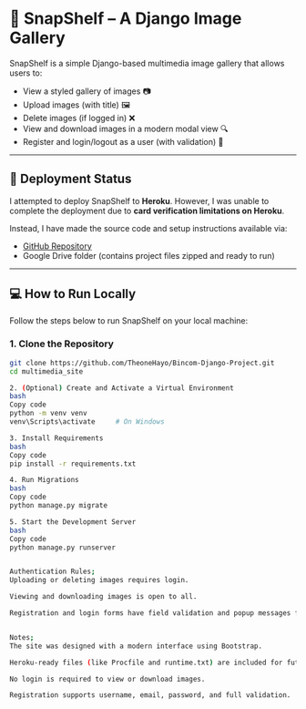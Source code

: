 # 📸 SnapShelf – A Django Image Gallery

SnapShelf is a simple Django-based multimedia image gallery that allows users to:
- View a styled gallery of images 📷
- Upload images (with title) 🖼️
- Delete images (if logged in) ❌
- View and download images in a modern modal view 🔍
- Register and login/logout as a user (with validation) 🔐

---

## 🚀 Deployment Status

I attempted to deploy SnapShelf to **Heroku**. However, I was unable to complete the deployment due to **card verification limitations on Heroku**.

Instead, I have made the source code and setup instructions available via:
- [GitHub Repository](https://github.com/TheoneHayo/Bincom-Django-Project)
- Google Drive folder (contains project files zipped and ready to run)

---

## 💻 How to Run Locally

Follow the steps below to run SnapShelf on your local machine:

### 1. Clone the Repository

```bash
git clone https://github.com/TheoneHayo/Bincom-Django-Project.git
cd multimedia_site

2. (Optional) Create and Activate a Virtual Environment
bash
Copy code
python -m venv venv
venv\Scripts\activate     # On Windows

3. Install Requirements
bash
Copy code
pip install -r requirements.txt

4. Run Migrations
bash
Copy code
python manage.py migrate

5. Start the Development Server
bash
Copy code
python manage.py runserver


Authentication Rules;
Uploading or deleting images requires login.

Viewing and downloading images is open to all.

Registration and login forms have field validation and popup messages for incorrect input.


Notes;
The site was designed with a modern interface using Bootstrap.

Heroku-ready files (like Procfile and runtime.txt) are included for future deployment.

No login is required to view or download images.

Registration supports username, email, password, and full validation.

